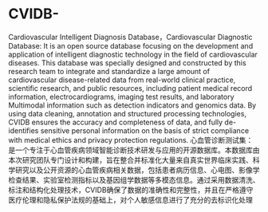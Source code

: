 # CVIDB-
Cardiovascular Intelligent Diagnosis Database，Cardiovascular Diagnostic Database: It is an open source database focusing on the development and application of intelligent diagnostic technology in the field of cardiovascular diseases. This database was specially designed and constructed by this research team to integrate and standardize a large amount of cardiovascular disease-related data from real-world clinical practice, scientific research, and public resources, including patient medical record information, electrocardiograms, imaging test results, and laboratory Multimodal information such as detection indicators and genomics data. By using data cleaning, annotation and structured processing technologies, CVIDB ensures the accuracy and completeness of data, and fully de-identifies sensitive personal information on the basis of strict compliance with medical ethics and privacy protection regulations.
心血管诊断测试集：是一个专注于心血管疾病领域智能诊断技术研发与应用的开源数据库。本数据库由本次研究团队专门设计和构建，旨在整合并标准化大量来自真实世界临床实践、科学研究以及公开资源的心血管疾病相关数据，包括患者病历信息、心电图、影像学检查结果、实验室检测指标以及基因组学数据等多模态信息。通过采用数据清洗、标注和结构化处理技术，CVIDB确保了数据的准确性和完整性，并且在严格遵守医疗伦理和隐私保护法规的基础上，对个人敏感信息进行了充分的去标识化处理
